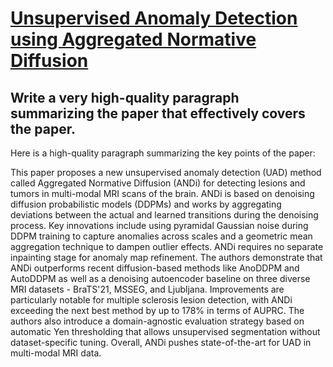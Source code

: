 # [Unsupervised Anomaly Detection using Aggregated Normative Diffusion](https://arxiv.org/abs/2312.01904)

## Write a very high-quality paragraph summarizing the paper that effectively covers the paper.

 Here is a high-quality paragraph summarizing the key points of the paper:

This paper proposes a new unsupervised anomaly detection (UAD) method called Aggregated Normative Diffusion (ANDi) for detecting lesions and tumors in multi-modal MRI scans of the brain. ANDi is based on denoising diffusion probabilistic models (DDPMs) and works by aggregating deviations between the actual and learned transitions during the denoising process. Key innovations include using pyramidal Gaussian noise during DDPM training to capture anomalies across scales and a geometric mean aggregation technique to dampen outlier effects. ANDi requires no separate inpainting stage for anomaly map refinement. The authors demonstrate that ANDi outperforms recent diffusion-based methods like AnoDDPM and AutoDDPM as well as a denoising autoencoder baseline on three diverse MRI datasets - BraTS'21, MSSEG, and Ljubljana. Improvements are particularly notable for multiple sclerosis lesion detection, with ANDi exceeding the next best method by up to 178% in terms of AUPRC. The authors also introduce a domain-agnostic evaluation strategy based on automatic Yen thresholding that allows unsupervised segmentation without dataset-specific tuning. Overall, ANDi pushes state-of-the-art for UAD in multi-modal MRI data.
